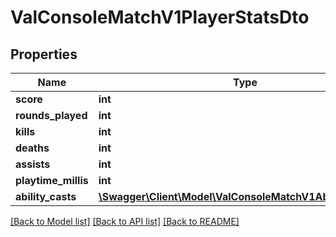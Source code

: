 # ValConsoleMatchV1PlayerStatsDto

## Properties
Name | Type | Description | Notes
------------ | ------------- | ------------- | -------------
**score** | **int** |  | 
**rounds_played** | **int** |  | 
**kills** | **int** |  | 
**deaths** | **int** |  | 
**assists** | **int** |  | 
**playtime_millis** | **int** |  | 
**ability_casts** | [**\Swagger\Client\Model\ValConsoleMatchV1AbilityCastsDto**](ValConsoleMatchV1AbilityCastsDto.md) |  | 

[[Back to Model list]](../README.md#documentation-for-models) [[Back to API list]](../README.md#documentation-for-api-endpoints) [[Back to README]](../README.md)



